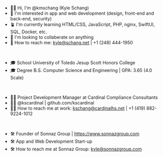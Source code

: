 - 👋🏻 Hi, I'm @kmschang (Kyle Schang)
- 👀 I'm interested in app and web development (design, front-end and back-end, security)
- 🪴 I'm currently learning HTML/CSS, JavaScript, PHP, nginx, SwiftUI, SQL, Docker, etc.
- 💞 I'm looking to collaberate on anything
- 📨 How to reach me: kyle@schang.net | +1 (248) 444-1950

<br>

- 🎓 School University of Toledo Jesup Scott Honors College
- 🎓 Degree B.S. Computer Science and Engineering | GPA: 3.65 (4.0 Scale)
 
<br>

- 🐦‍🔥 Project Development Manager at Cardinal Compliance Consultants
- 🐦‍🔥 @kscardinal | github.com/kscardinal
- 🐦‍🔥 How to reach me at work: kschang@cardinalhs.net | +1 (419) 882-9224-1012

<br>

- 🛠️ Founder of Sonnaz Group | https://www.sonnazgroup.com
- 🛠️ App and Web Development Start-up
- 🛠️ How to reach me at Sonnaz Group: kyle@sonnazgroup.com
